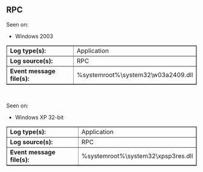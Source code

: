 ## RPC

Seen on:
* Windows 2003

<table border="1" class="docutils">
  <tbody>
    <tr>
      <td><b>Log type(s):</b></td>
      <td>Application</td>
    </tr>
    <tr>
      <td><b>Log source(s):</b></td>
      <td>RPC</td>
    </tr>
    <tr>
      <td><b>Event message file(s):</b></td>
      <td>%systemroot%\system32\w03a2409.dll</td>
    </tr>
  </tbody>
</table>

&nbsp;

Seen on:
* Windows XP 32-bit

<table border="1" class="docutils">
  <tbody>
    <tr>
      <td><b>Log type(s):</b></td>
      <td>Application</td>
    </tr>
    <tr>
      <td><b>Log source(s):</b></td>
      <td>RPC</td>
    </tr>
    <tr>
      <td><b>Event message file(s):</b></td>
      <td>%systemroot%\system32\xpsp3res.dll</td>
    </tr>
  </tbody>
</table>

&nbsp;

